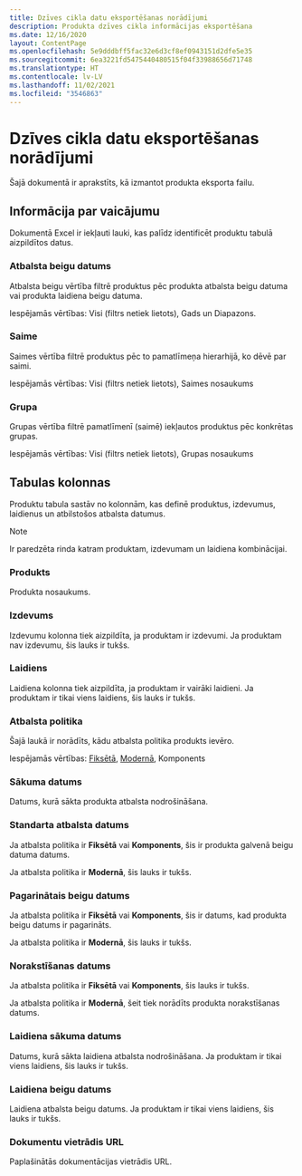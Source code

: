 ```yaml
---
title: Dzīves cikla datu eksportēšanas norādījumi
description: Produkta dzīves cikla informācijas eksportēšana
ms.date: 12/16/2020
layout: ContentPage
ms.openlocfilehash: 5e9dddbff5fac32e6d3cf8ef0943151d2dfe5e35
ms.sourcegitcommit: 6ea3221fd5475440480515f04f33988656d71748
ms.translationtype: HT
ms.contentlocale: lv-LV
ms.lasthandoff: 11/02/2021
ms.locfileid: "3546863"
---
```

# <a name="lifecycle-data-export-guidance"></a>Dzīves cikla datu eksportēšanas norādījumi
Šajā dokumentā ir aprakstīts, kā izmantot produkta eksporta failu.

## <a name="query-information"></a>Informācija par vaicājumu
Dokumentā Excel ir iekļauti lauki, kas palīdz identificēt produktu tabulā aizpildītos datus.

### <a name="end-of-support"></a>Atbalsta beigu datums
Atbalsta beigu vērtība filtrē produktus pēc produkta atbalsta beigu datuma vai produkta laidiena beigu datuma.

Iespējamās vērtības: Visi (filtrs netiek lietots), Gads un Diapazons.

### <a name="family"></a>Saime
Saimes vērtība filtrē produktus pēc to pamatlīmeņa hierarhijā, ko dēvē par saimi.

Iespējamās vērtības: Visi (filtrs netiek lietots), Saimes nosaukums

### <a name="group"></a>Grupa
Grupas vērtība filtrē pamatlīmenī (saimē) iekļautos produktus pēc konkrētas grupas.

Iespējamās vērtības: Visi (filtrs netiek lietots), Grupas nosaukums

## <a name="table-columns"></a>Tabulas kolonnas
Produktu tabula sastāv no kolonnām, kas definē produktus, izdevumus, laidienus un atbilstošos atbalsta datumus.

> [!NOTE]
> Ir paredzēta rinda katram produktam, izdevumam un laidiena kombinācijai.

### <a name="product"></a>Produkts
Produkta nosaukums.

### <a name="edition"></a>Izdevums
Izdevumu kolonna tiek aizpildīta, ja produktam ir izdevumi. Ja produktam nav izdevumu, šis lauks ir tukšs.

### <a name="release"></a>Laidiens
Laidiena kolonna tiek aizpildīta, ja produktam ir vairāki laidieni.
Ja produktam ir tikai viens laidiens, šis lauks ir tukšs.

### <a name="support-policy"></a>Atbalsta politika
Šajā laukā ir norādīts, kādu atbalsta politika produkts ievēro.

Iespējamās vērtības: [Fiksētā](/lifecycle/policies/fixed), [Modernā](/lifecycle/policies/modern), Komponents

### <a name="start-date"></a>Sākuma datums
Datums, kurā sākta produkta atbalsta nodrošināšana.

### <a name="mainstream-date"></a>Standarta atbalsta datums
Ja atbalsta politika ir **Fiksētā** vai **Komponents**, šis ir produkta galvenā beigu datuma datums.
  
Ja atbalsta politika ir **Modernā**, šis lauks ir tukšs.

### <a name="extended-end-date"></a>Pagarinātais beigu datums
Ja atbalsta politika ir **Fiksētā** vai **Komponents**, šis ir datums, kad produkta beigu datums ir pagarināts.

Ja atbalsta politika ir **Modernā**, šis lauks ir tukšs.

### <a name="retirement-date"></a>Norakstīšanas datums
Ja atbalsta politika ir **Fiksētā** vai **Komponents**, šis lauks ir tukšs.

Ja atbalsta politika ir **Modernā**, šeit tiek norādīts produkta norakstīšanas datums.

### <a name="release-start-date"></a>Laidiena sākuma datums
Datums, kurā sākta laidiena atbalsta nodrošināšana. Ja produktam ir tikai viens laidiens, šis lauks ir tukšs.
 
### <a name="release-end-date"></a>Laidiena beigu datums
Laidiena atbalsta beigu datums.
Ja produktam ir tikai viens laidiens, šis lauks ir tukšs.

### <a name="docs-url"></a>Dokumentu vietrādis URL
Paplašinātās dokumentācijas vietrādis URL.
